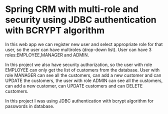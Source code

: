# Spring CRM with multi-role and security using JDBC authentication with BCRYPT algorithm
In this web app we can register new user and select appropriate role for that user, so the user can have multiroles (drop-down list).
User can have 3 roles:EMPLOYEE,MANAGER and ADMIN.

In this project we also have security authorization, so the user with role EMPLOYEE can only get the list of customers from the database.
User with role MANAGER can see all the customers, can add a new customer and can UPDATE the customers, the user with role ADMIN can see all the customers, 
can add a new customer, can UPDATE customers and can DELETE customers.

In this project I was using JDBC authentication with bcrypt algorithm for passwords in database.

